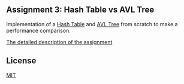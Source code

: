 ## Assignment 3: Hash Table vs AVL Tree
Implementation of a [Hash Table](https://en.wikipedia.org/wiki/Hash_table) and [AVL Tree](https://en.wikipedia.org/wiki/AVL_tree) from scratch to make a performance comparison.

[The detailed description of the assignment](./a3.pdf)

## License
[MIT](../License)
